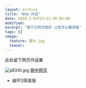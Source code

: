 ```yaml
---
layout: archive
title: "Web 作品"
date: 2018-1-03T23:11:36-04:00
modified:
excerpt: "看不见网页做好 让我怎么睡得着"
tags: []
image: 
  feature: 摆头.jpg
  teaser:
---
```


此处留下网页作品集

![pEitXt.jpg](https://s1.ax1x.com/2018/01/06/pEitXt.jpg)
[期中网页](https://kusumuxi.github.io/portfolio/期中网页)
- 崩坏3简易版
